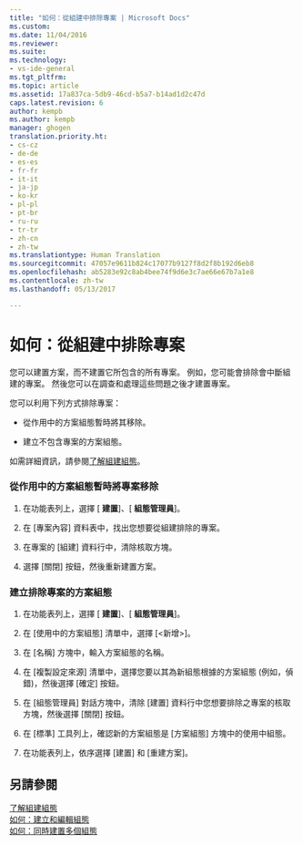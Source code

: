 ```yaml
---
title: "如何：從組建中排除專案 | Microsoft Docs"
ms.custom: 
ms.date: 11/04/2016
ms.reviewer: 
ms.suite: 
ms.technology:
- vs-ide-general
ms.tgt_pltfrm: 
ms.topic: article
ms.assetid: 17a837ca-5db9-46cd-b5a7-b14ad1d2c47d
caps.latest.revision: 6
author: kempb
ms.author: kempb
manager: ghogen
translation.priority.ht:
- cs-cz
- de-de
- es-es
- fr-fr
- it-it
- ja-jp
- ko-kr
- pl-pl
- pt-br
- ru-ru
- tr-tr
- zh-cn
- zh-tw
ms.translationtype: Human Translation
ms.sourcegitcommit: 47057e9611b824c17077b9127f8d2f8b192d6eb8
ms.openlocfilehash: ab5283e92c8ab4bee74f9d6e3c7ae66e67b7a1e8
ms.contentlocale: zh-tw
ms.lasthandoff: 05/13/2017

---
```

# <a name="how-to-exclude-projects-from-a-build"></a>如何：從組建中排除專案
您可以建置方案，而不建置它所包含的所有專案。 例如，您可能會排除會中斷組建的專案。 然後您可以在調查和處理這些問題之後才建置專案。  
  
 您可以利用下列方式排除專案：  
  
-   從作用中的方案組態暫時將其移除。  
  
-   建立不包含專案的方案組態。  
  
 如需詳細資訊，請參閱[了解組建組態](../ide/understanding-build-configurations.md)。  
  
### <a name="to-temporarily-remove-a-project-from-the-active-solution-configuration"></a>從作用中的方案組態暫時將專案移除  
  
1.  在功能表列上，選擇 [ **建置**]、[ **組態管理員**]。  
  
2.  在 [專案內容] 資料表中，找出您想要從組建排除的專案。  
  
3.  在專案的 [組建] 資料行中，清除核取方塊。  
  
4.  選擇 [關閉] 按鈕，然後重新建置方案。  
  
### <a name="to-create-a-solution-configuration-that-excludes-a-project"></a>建立排除專案的方案組態  
  
1.  在功能表列上，選擇 [ **建置**]、[ **組態管理員**]。  
  
2.  在 [使用中的方案組態] 清單中，選擇 [\<新增>]。  
  
3.  在 [名稱] 方塊中，輸入方案組態的名稱。  
  
4.  在 [複製設定來源] 清單中，選擇您要以其為新組態根據的方案組態 (例如，偵錯)，然後選擇 [確定] 按鈕。  
  
5.  在 [組態管理員] 對話方塊中，清除 [建置] 資料行中您想要排除之專案的核取方塊，然後選擇 [關閉] 按鈕。  
  
6.  在 [標準] 工具列上，確認新的方案組態是 [方案組態] 方塊中的使用中組態。  
  
7.  在功能表列上，依序選擇 [建置] 和 [重建方案]。  
  
## <a name="see-also"></a>另請參閱  
 [了解組建組態](../ide/understanding-build-configurations.md)   
 [如何：建立和編輯組態](../ide/how-to-create-and-edit-configurations.md)   
 [如何：同時建置多個組態](../ide/how-to-build-multiple-configurations-simultaneously.md)

